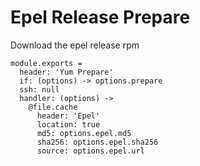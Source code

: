 
# Epel Release Prepare

Download the epel release rpm

    module.exports =
      header: 'Yum Prepare'
      if: (options) -> options.prepare
      ssh: null
      handler: (options) ->
        @file.cache
          header: 'Epel'
          location: true
          md5: options.epel.md5
          sha256: options.epel.sha256
          source: options.epel.url
